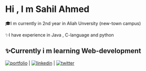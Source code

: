 
# Hi , I m Sahil Ahmed


🎓I m currently in 2nd year in Aliah Unversity (new-town campus)

✨I have experience in Java , C-language and python

✨Currently i m learning Web-development
---




[![portfolio](https://img.shields.io/badge/my_portfolio-000?style=for-the-badge&logo=ko-fi&logoColor=white)](https://katherineoelsner.com/) | [![linkedin](https://img.shields.io/badge/linkedin-0A66C2?style=for-the-badge&logo=linkedin&logoColor=white)](https://www.linkedin.com/) | [![twitter](https://img.shields.io/badge/twitter-1DA1F2?style=for-the-badge&logo=twitter&logoColor=white)](https://twitter.com/)





